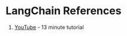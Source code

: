 # LangChain References

1. [YouTube](https://github.com/dmccreary/learn-langchain) - 13 minute tutorial